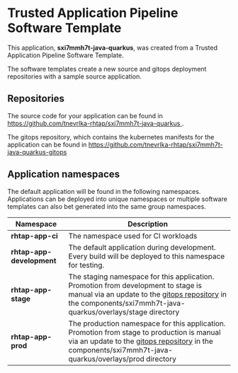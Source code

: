 # Trusted Application Pipeline Software Template

This application, **sxi7mmh7t-java-quarkus**, was created from a Trusted Application Pipeline Software Template.

The software templates create a new source and gitops deployment repositories with a sample source application. 

## Repositories

The source code for your application can be found in [https://github.com/tnevrlka-rhtap/sxi7mmh7t-java-quarkus ](https://github.com/tnevrlka-rhtap/sxi7mmh7t-java-quarkus ).
 
The gitops repository, which contains the kubernetes manifests for the application can be found in 
[https://github.com/tnevrlka-rhtap/sxi7mmh7t-java-quarkus-gitops ](https://github.com/tnevrlka-rhtap/sxi7mmh7t-java-quarkus-gitops ) 

## Application namespaces 

The default application will be found in the following namespaces. Applications can be deployed into unique namespaces or multiple software templates can also bet generated into the same group namespaces.  

|  Namespace   |  Description   |  
| -------- | -------- |
| **rhtap-app-ci** | The namespace used for CI workloads |
| **rhtap-app-development** | The default application during development. Every build will be deployed to this namespace for testing. |
| **rhtap-app-stage** | The staging namespace for this application. Promotion from development to stage is manual via an update to the [gitops repository](https://github.com/tnevrlka-rhtap/sxi7mmh7t-java-quarkus-gitops ) in the components/sxi7mmh7t-java-quarkus/overlays/stage directory |
| **rhtap-app-prod** | The production namespace for this application. Promotion from stage to production is manual via an update to the [gitops repository](https://github.com/tnevrlka-rhtap/sxi7mmh7t-java-quarkus-gitops ) in the components/sxi7mmh7t-java-quarkus/overlays/prod directory |